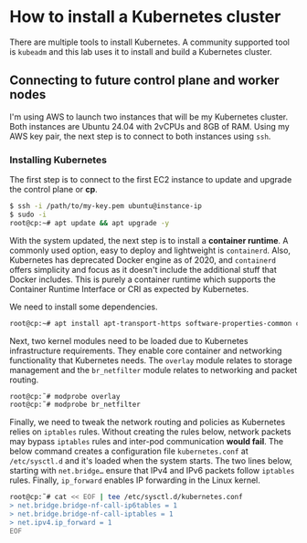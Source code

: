 # How to install a Kubernetes cluster
There are multiple tools to install Kubernetes. A community supported tool is `kubeadm` and this lab uses it to install and build a Kubernetes cluster.

## Connecting to future control plane and worker nodes
I'm using AWS to launch two instances that will be my Kubernetes cluster. Both instances are Ubuntu 24.04 with 2vCPUs and 8GB of RAM. Using my AWS key pair, the next step is to connect to both instances using `ssh`.

### Installing Kubernetes
The first step is to connect to the first EC2 instance to update and upgrade the control plane or **cp**.
```bash
$ ssh -i /path/to/my-key.pem ubuntu@instance-ip
$ sudo -i
root@cp:~# apt update && apt upgrade -y
```

With the system updated, the next step is to install a **container runtime**. A commonly used option, easy to deploy and lightweight is `containerd`. Also, Kubernetes has deprecated Docker engine as of 2020, and `containerd` offers simplicity and focus as it doesn't include the additional stuff that Docker includes. This is purely a container runtime which supports the Container Runtime Interface or CRI as expected by Kubernetes.

We need to install some dependencies.
```bash
root@cp:~# apt install apt-transport-https software-properties-common ca-certificates socat -y
```

Next, two kernel modules need to be loaded due to Kubernetes infrastructure requirements. They enable core container and networking functionality that Kubernetes needs. The `overlay` module relates to storage management and the `br_netfilter` module relates to networking and packet routing.
```bash
root@cp:˜# modprobe overlay
root@cp:˜# modprobe br_netfilter
```

Finally, we need to tweak the network routing and policies as Kubernetes relies on `iptables` rules. Without creating the rules below, network packets may bypass `iptables` rules and inter-pod communication **would fail**.
The below command creates a configuration file `kubernetes.conf` at `/etc/sysctl.d` and it's loaded when the system starts. The two lines below, starting with `net.bridge…` ensure that IPv4 and IPv6 packets follow `iptables` rules. Finally, `ip_forward` enables IP forwarding in the Linux kernel.

```bash
root@cp:˜# cat << EOF | tee /etc/sysctl.d/kubernetes.conf
> net.bridge.bridge-nf-call-ip6tables = 1
> net.bridge.bridge-nf-call-iptables = 1
> net.ipv4.ip_forward = 1
EOF
```
